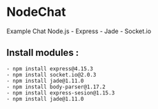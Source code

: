 # NodeChat
Example Chat Node.js - Express - Jade - Socket.io
## Install modules :
	- npm install express@4.15.3
	- npm install socket.io@2.0.3
	- npm install jade@1.11.0
  	- npm install body-parser@1.17.2
  	- npm install express-sesion@1.15.3
  	- npm install jade@1.11.0
